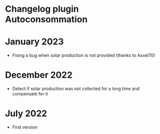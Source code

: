# Changelog plugin Autoconsommation

# January 2023
- Fixing a bug when solar production is not provided (thanks to Axxel70)

# December 2022
- Detect if solar production was not collected for a long time and compensate for it

# July 2022
- First version
